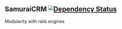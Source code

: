 ## SamuraiCRM [![Dependency Status](https://gemnasium.com/badges/github.com/alvinkatojr/samuraicrm.svg)](https://gemnasium.com/github.com/alvinkatojr/samuraicrm)

Modularity with rails engines
